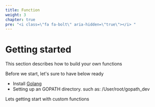 ```yaml
---
title: Function
weight: 3
chapter: true
pre: "<i class=\"fa fa-bolt\" aria-hidden=\"true\"></i> "
---
```


# Getting started

This section describes how to build your own functions

Before we start, let's sure to have below ready

* Install [Golang](https://golang.org/)
* Setting up an GOPATH directory. such as: /User/root/gopath_dev

Lets getting start with custom functions
